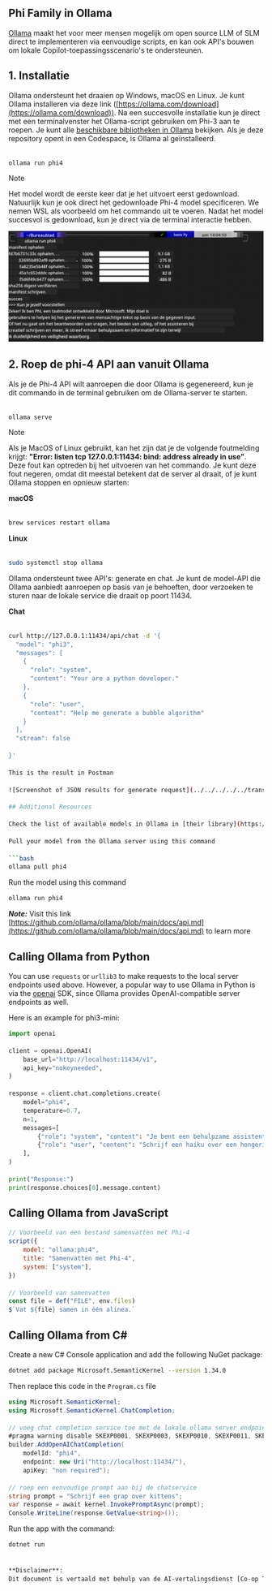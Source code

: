 <!--
CO_OP_TRANSLATOR_METADATA:
{
  "original_hash": "0b38834693bb497f96bf53f0d941f9a1",
  "translation_date": "2025-07-16T19:17:11+00:00",
  "source_file": "md/01.Introduction/02/04.Ollama.md",
  "language_code": "nl"
}
-->
## Phi Family in Ollama


[Ollama](https://ollama.com) maakt het voor meer mensen mogelijk om open source LLM of SLM direct te implementeren via eenvoudige scripts, en kan ook API's bouwen om lokale Copilot-toepassingsscenario's te ondersteunen.

## **1. Installatie**

Ollama ondersteunt het draaien op Windows, macOS en Linux. Je kunt Ollama installeren via deze link ([https://ollama.com/download](https://ollama.com/download)). Na een succesvolle installatie kun je direct met een terminalvenster het Ollama-script gebruiken om Phi-3 aan te roepen. Je kunt alle [beschikbare bibliotheken in Ollama](https://ollama.com/library) bekijken. Als je deze repository opent in een Codespace, is Ollama al geïnstalleerd.

```bash

ollama run phi4

```

> [!NOTE]
> Het model wordt de eerste keer dat je het uitvoert eerst gedownload. Natuurlijk kun je ook direct het gedownloade Phi-4 model specificeren. We nemen WSL als voorbeeld om het commando uit te voeren. Nadat het model succesvol is gedownload, kun je direct via de terminal interactie hebben.

![run](../../../../../translated_images/ollama_run.e9755172b162b381359f8dc8ad0eb1499e13266d833afaf29c47e928d6d7abc5.nl.png)

## **2. Roep de phi-4 API aan vanuit Ollama**

Als je de Phi-4 API wilt aanroepen die door Ollama is gegenereerd, kun je dit commando in de terminal gebruiken om de Ollama-server te starten.

```bash

ollama serve

```

> [!NOTE]
> Als je MacOS of Linux gebruikt, kan het zijn dat je de volgende foutmelding krijgt: **"Error: listen tcp 127.0.0.1:11434: bind: address already in use"**. Deze fout kan optreden bij het uitvoeren van het commando. Je kunt deze fout negeren, omdat dit meestal betekent dat de server al draait, of je kunt Ollama stoppen en opnieuw starten:

**macOS**

```bash

brew services restart ollama

```

**Linux**

```bash

sudo systemctl stop ollama

```

Ollama ondersteunt twee API's: generate en chat. Je kunt de model-API die Ollama aanbiedt aanroepen op basis van je behoeften, door verzoeken te sturen naar de lokale service die draait op poort 11434.

**Chat**

```bash

curl http://127.0.0.1:11434/api/chat -d '{
  "model": "phi3",
  "messages": [
    {
      "role": "system",
      "content": "Your are a python developer."
    },
    {
      "role": "user",
      "content": "Help me generate a bubble algorithm"
    }
  ],
  "stream": false
  
}'

This is the result in Postman

![Screenshot of JSON results for generate request](../../../../../translated_images/ollama_gen.bda5d4e715366cc9c1cae2956e30bfd55b07b22ca782ef69e680100a9a1fd563.nl.png)

## Additional Resources

Check the list of available models in Ollama in [their library](https://ollama.com/library).

Pull your model from the Ollama server using this command

```bash
ollama pull phi4
```

Run the model using this command

```bash
ollama run phi4
```

***Note:*** Visit this link [https://github.com/ollama/ollama/blob/main/docs/api.md](https://github.com/ollama/ollama/blob/main/docs/api.md) to learn more

## Calling Ollama from Python

You can use `requests` or `urllib3` to make requests to the local server endpoints used above. However, a popular way to use Ollama in Python is via the [openai](https://pypi.org/project/openai/) SDK, since Ollama provides OpenAI-compatible server endpoints as well.

Here is an example for phi3-mini:

```python
import openai

client = openai.OpenAI(
    base_url="http://localhost:11434/v1",
    api_key="nokeyneeded",
)

response = client.chat.completions.create(
    model="phi4",
    temperature=0.7,
    n=1,
    messages=[
        {"role": "system", "content": "Je bent een behulpzame assistent."},
        {"role": "user", "content": "Schrijf een haiku over een hongerige kat"},
    ],
)

print("Response:")
print(response.choices[0].message.content)
```

## Calling Ollama from JavaScript 

```javascript
// Voorbeeld van een bestand samenvatten met Phi-4
script({
    model: "ollama:phi4",
    title: "Samenvatten met Phi-4",
    system: ["system"],
})

// Voorbeeld van samenvatten
const file = def("FILE", env.files)
$`Vat ${file} samen in één alinea.`
```

## Calling Ollama from C#

Create a new C# Console application and add the following NuGet package:

```bash
dotnet add package Microsoft.SemanticKernel --version 1.34.0
```

Then replace this code in the `Program.cs` file

```csharp
using Microsoft.SemanticKernel;
using Microsoft.SemanticKernel.ChatCompletion;

// voeg chat completion service toe met de lokale ollama server endpoint
#pragma warning disable SKEXP0001, SKEXP0003, SKEXP0010, SKEXP0011, SKEXP0050, SKEXP0052
builder.AddOpenAIChatCompletion(
    modelId: "phi4",
    endpoint: new Uri("http://localhost:11434/"),
    apiKey: "non required");

// roep een eenvoudige prompt aan bij de chatservice
string prompt = "Schrijf een grap over kittens";
var response = await kernel.InvokePromptAsync(prompt);
Console.WriteLine(response.GetValue<string>());
```

Run the app with the command:

```bash
dotnet run


**Disclaimer**:  
Dit document is vertaald met behulp van de AI-vertalingsdienst [Co-op Translator](https://github.com/Azure/co-op-translator). Hoewel we streven naar nauwkeurigheid, dient u er rekening mee te houden dat geautomatiseerde vertalingen fouten of onnauwkeurigheden kunnen bevatten. Het originele document in de oorspronkelijke taal moet als de gezaghebbende bron worden beschouwd. Voor cruciale informatie wordt professionele menselijke vertaling aanbevolen. Wij zijn niet aansprakelijk voor eventuele misverstanden of verkeerde interpretaties die voortvloeien uit het gebruik van deze vertaling.
